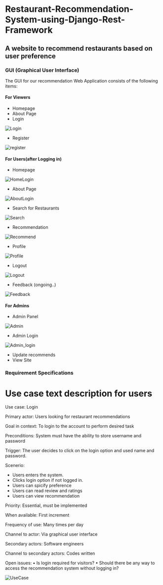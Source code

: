 # Restaurant-Recommendation-System-using-Django-Rest-Framework
## A website to recommend restaurants based on user preference
### GUI (Graphical User Interface)

The GUI for our recommendation Web Application consists of the following items:

#### For Viewers

- Homepage
- About Page
- Login

![Login](https://user-images.githubusercontent.com/54397552/187203392-83c2761b-df64-4f39-bee6-ca1b7b3cc35d.PNG)

- Register

![register](https://user-images.githubusercontent.com/54397552/187203449-fa45a479-5df6-4ac2-8393-52474414c0a8.PNG)


#### For Users(after Logging in)

- Homepage

![HomeLogin](https://user-images.githubusercontent.com/54397552/187203195-0d61653d-5788-4eff-8e4c-2d9a1078d710.PNG)

- About Page

![AboutLogin](https://user-images.githubusercontent.com/54397552/187203347-2e3c9ec0-bbc8-4aad-9807-017e5d277dc1.PNG)

- Search for Restaurants

![Search](https://user-images.githubusercontent.com/54397552/187204355-8bfc93a6-a1b6-4982-a62e-20b1cc5c390e.PNG)

- Recommendation

![Recommend](https://user-images.githubusercontent.com/54397552/187204405-83554d7d-8fe0-4079-9bae-bb0ee4b7d59d.PNG)

- Profile

![Profile](https://user-images.githubusercontent.com/54397552/187204438-d1a06c65-6119-4358-91a8-3142c5f682df.PNG)

- Logout

![Logout](https://user-images.githubusercontent.com/54397552/187204611-03ee7647-2501-4ad1-a66b-344932853f13.PNG)

- Feedback (ongoing..)

![Feedback](https://user-images.githubusercontent.com/54397552/187205152-6c3c902e-fd1a-4cd3-8c29-9035accdd8dd.PNG)

#### For Admins

- Admin Panel

![Admin](https://user-images.githubusercontent.com/54397552/187204539-048c8138-8689-468c-b59d-81b309029f04.PNG)

- Admin Login

![Admin_login](https://user-images.githubusercontent.com/54397552/187204884-7a45bfa8-b8ce-4fd1-b0c2-a2ec5ee06c89.PNG)

- Update recommends
- View Site

### Requirement Specifications

# Use case text description for users
Use case: Login

Primary actor: Users looking for restaurant recommendations

Goal in context: To login to the account to perform desired task

Preconditions: System must have the ability to store username and password

Trigger: The user decides to click on the login option and used name and password.

Scenerio:
- Users enters the system.
- Clicks login option if not logged in.
- Users can spicify preference
- Users can read review and ratings
- Users can view recommendation

Priority: Essential, must be implemented

When available: First increment

Frequency of use: Many times per day

Channel to actor: Via graphical user interface

Secondary actors: Software engineers

Channel to secondary actors: Codes written

Open issues:
• Is login required for visitors?
• Should there be any way to access the recommendation system without logging in?


![UseCase](https://user-images.githubusercontent.com/54397552/187206259-1bda9c7b-1bde-4a68-8295-93d7a1475cde.png)


